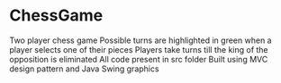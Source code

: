 # ChessGame
Two player chess game 
Possible turns are highlighted in green when a player selects one of their pieces
Players take turns till the king of the opposition is eliminated
All code present in src folder
Built using MVC design pattern and Java Swing graphics
